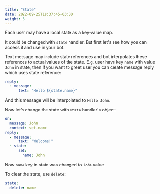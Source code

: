 ```yaml
---
title: "State"
date: 2022-09-25T19:37:45+03:00
weight: 6
---
```


Each user may have a local state as a key-value map.

It could be changed with `state` handler. But first let's see
how you can access it and use in your bot.

Text message may include state references and bot interpolates
these references to actual values of the state. E.g. user have
key `name` with value `John` in state, then if you want to greet 
user you can create message reply which uses state reference:
```yaml
reply:
  - message:
      text: "Hello ${state.name}"
```
And this message will be interpolated to `Hello John`.

Now let's change the state with `state` handler's object:
```yaml
on:
  message: John
  context: set-name
reply:
  - message:
      text: "Welcome!"
  - state:
      set:
        name: John
```
Now `name` key in state was changed to `John` value.

To clear the state, use `delete`:
```yaml
state:
  delete: name
```
